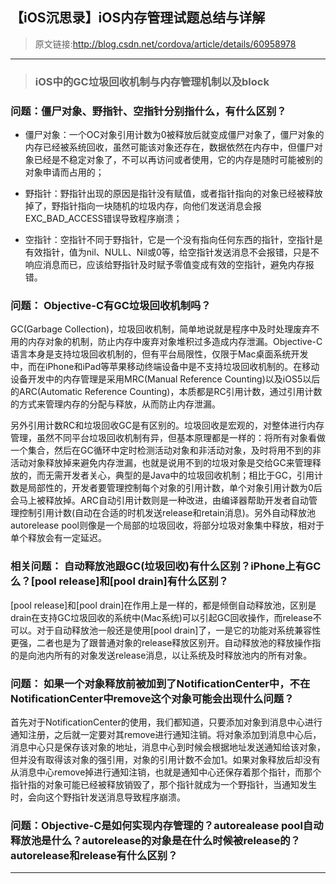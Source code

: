 ## 【iOS沉思录】iOS内存管理试题总结与详解

> 原文链接:http://blog.csdn.net/cordova/article/details/60958978

---
> ### iOS中的GC垃圾回收机制与内存管理机制以及block

### 问题：僵尸对象、野指针、空指针分别指什么，有什么区别？
>
- 僵尸对象：一个OC对象引用计数为0被释放后就变成僵尸对象了，僵尸对象的内存已经被系统回收，虽然可能该对象还存在，数据依然在内存中，但僵尸对象已经是不稳定对象了，不可以再访问或者使用，它的内存是随时可能被别的对象申请而占用的；
>
- 野指针：野指针出现的原因是指针没有赋值，或者指针指向的对象已经被释放掉了，野指针指向一块随机的垃圾内存，向他们发送消息会报EXC_BAD_ACCESS错误导致程序崩溃；
>
- 空指针：空指针不同于野指针，它是一个没有指向任何东西的指针，空指针是有效指针，值为nil、NULL、Nil或0等，给空指针发送消息不会报错，只是不响应消息而已，应该给野指针及时赋予零值变成有效的空指针，避免内存报错。

### 问题： Objective-C有GC垃圾回收机制吗？
>
GC(Garbage Collection)，垃圾回收机制，简单地说就是程序中及时处理废弃不用的内存对象的机制，防止内存中废弃对象堆积过多造成内存泄漏。Objective-C语言本身是支持垃圾回收机制的，但有平台局限性，仅限于Mac桌面系统开发中，而在iPhone和iPad等苹果移动终端设备中是不支持垃圾回收机制的。在移动设备开发中的内存管理是采用MRC(Manual Reference Counting)以及iOS5以后的ARC(Automatic Reference Counting)，本质都是RC引用计数，通过引用计数的方式来管理内存的分配与释放，从而防止内存泄漏。
>
另外引用计数RC和垃圾回收GC是有区别的。垃圾回收是宏观的，对整体进行内存管理，虽然不同平台垃圾回收机制有异，但基本原理都是一样的：将所有对象看做一个集合，然后在GC循环中定时检测活动对象和非活动对象，及时将用不到的非活动对象释放掉来避免内存泄漏，也就是说用不到的垃圾对象是交给GC来管理释放的，而无需开发者关心，典型的是Java中的垃圾回收机制；相比于GC，引用计数是局部性的，开发者要管理控制每个对象的引用计数，单个对象引用计数为0后会马上被释放掉。ARC自动引用计数则是一种改进，由编译器帮助开发者自动管理控制引用计数(自动在合适的时机发送release和retain消息)。另外自动释放池autorelease pool则像是一个局部的垃圾回收，将部分垃圾对象集中释放，相对于单个释放会有一定延迟。

### 相关问题： 自动释放池跟GC(垃圾回收)有什么区别？iPhone上有GC么？[pool release]和[pool drain]有什么区别？
>
[pool release]和[pool drain]在作用上是一样的，都是倾倒自动释放池，区别是drain在支持GC垃圾回收的系统中(Mac系统)可以引起GC回收操作，而release不可以。对于自动释放池一般还是使用[pool drain]了，一是它的功能对系统兼容性更强，二者也是为了跟普通对象的release释放区别开。自动释放池的释放操作指的是向池内所有的对象发送release消息，以让系统及时释放池内的所有对象。

### 问题： 如果一个对象释放前被加到了NotificationCenter中，不在NotificationCenter中remove这个对象可能会出现什么问题？
>
首先对于NotificationCenter的使用，我们都知道，只要添加对象到消息中心进行通知注册，之后就一定要对其remove进行通知注销。将对象添加到消息中心后，消息中心只是保存该对象的地址，消息中心到时候会根据地址发送通知给该对象，但并没有取得该对象的强引用，对象的引用计数不会加1。如果对象释放后却没有从消息中心remove掉进行通知注销，也就是通知中心还保存着那个指针，而那个指针指的对象可能已经被释放销毁了，那个指针就成为一个野指针，当通知发生时，会向这个野指针发送消息导致程序崩溃。

### 问题：Objective-C是如何实现内存管理的？autorealease pool自动释放池是什么？autorelease的对象是在什么时候被release的？autorelease和release有什么区别？

---

